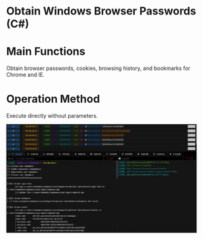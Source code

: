 # Obtain Windows Browser Passwords (C#)

# Main Functions
Obtain browser passwords, cookies, browsing history, and bookmarks for Chrome and IE.

# Operation Method
Execute directly without parameters.

![](img\CredentialAccess_CredentialDumping_BrowserDataCSharp\1.webp)